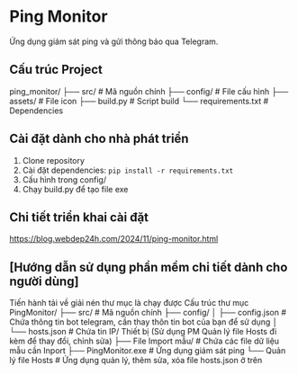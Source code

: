 # Ping Monitor

Ứng dụng giám sát ping và gửi thông báo qua Telegram.

## Cấu trúc Project
ping_monitor/
├── src/ # Mã nguồn chính
├── config/ # File cấu hình
├── assets/ # File icon
├── build.py # Script build
└── requirements.txt # Dependencies

## Cài đặt dành cho nhà phát triển

1. Clone repository
2. Cài đặt dependencies: `pip install -r requirements.txt`
3. Cấu hình trong config/
4. Chạy build.py để tạo file exe

## Chi tiết triển khai cài đặt
https://blog.webdep24h.com/2024/11/ping-monitor.html

## [Hướng dẫn sử dụng phần mềm chi tiết dành cho người dùng]
Tiến hành tải về giải nén thư mục là chạy được
Cấu trúc thư mục
PingMonitor/
├── src/ # Mã nguồn chính
├── config/
│   ├── config.json # Chứa thông tin bot telegram, cần thay thôn tin bot của bạn để sử dụng
│   └── hosts.json  # Chứa tin IP/ Thiết bị (Sử dụng PM Quản lý file Hosts đi kèm để thay đổi, chỉnh sửa)
├── File Import mẫu/ # Chứa các file dữ liệu mẫu cần Inport
├── PingMonitor.exe # Ứng dụng giám sát ping
└── Quản lý file Hosts # Ứng dụng quản lý, thêm sửa, xóa file hosts.json ở trên

